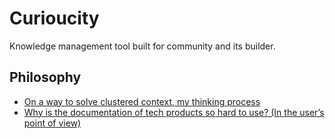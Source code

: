 # Curioucity

Knowledge management tool built for community and its builder.

## Philosophy

- [On a way to solve clustered context, my thinking process](https://www.summerbud.org/thoughts/my-thinking-process-of-solving-clustered-context#user-content-fnref-3)
- [Why is the documentation of tech products so hard to use? (In the user’s point of view)](https://www.summerbud.org/thoughts/why-is-the-documentation-of-tech-products-so-hard-to-use)

